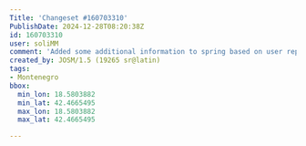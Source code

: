 ```yaml
---
Title: 'Changeset #160703310'
PublishDate: 2024-12-28T08:20:38Z
id: 160703310
user: soliMM
comment: 'Added some additional information to spring based on user report in note: 4566071'
created_by: JOSM/1.5 (19265 sr@latin)
tags:
- Montenegro
bbox:
  min_lon: 18.5803882
  min_lat: 42.4665495
  max_lon: 18.5803882
  max_lat: 42.4665495

---
```

